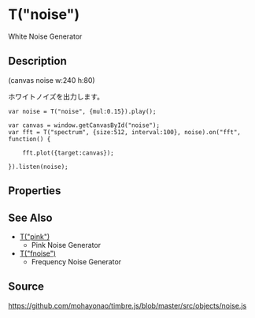 T("noise")
==========
White Noise Generator

## Description ##

(canvas noise w:240 h:80)

ホワイトノイズを出力します。

```timbre
var noise = T("noise", {mul:0.15}).play();

var canvas = window.getCanvasById("noise");
var fft = T("spectrum", {size:512, interval:100}, noise).on("fft", function() {

    fft.plot({target:canvas});

}).listen(noise);
```

## Properties ##

## See Also ##
- [T("pink")](./pink.html)
  - Pink Noise Generator
- [T("fnoise")](./fnoise.html) 
  - Frequency Noise Generator

## Source ##
https://github.com/mohayonao/timbre.js/blob/master/src/objects/noise.js
